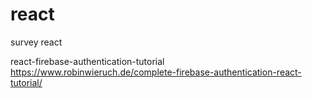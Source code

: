 # react
survey react

react-firebase-authentication-tutorial
https://www.robinwieruch.de/complete-firebase-authentication-react-tutorial/
